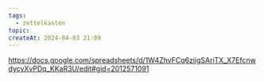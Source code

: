 ```yaml
---
tags:
  - zettelkasten
topic: 
createAt: 2024-04-03 21:09
---
```

https://docs.google.com/spreadsheets/d/1W4ZhvFCq6ziigSAriTX_X7EfcnwdycyXvPDq_KKaR3U/edit#gid=2012571091